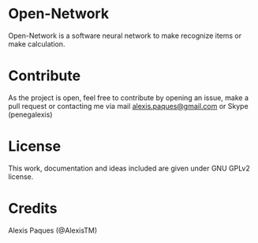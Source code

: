 # Open-Network
Open-Network is a software neural network to make recognize items or make calculation.

# Contribute
As the project is open, feel free to contribute by opening an issue, make a pull request or contacting me via mail [alexis.paques@gmail.com](mailto:alexis.paques@gmail.com) or Skype (penegalexis)

# License
This work, documentation and ideas included are given under GNU GPLv2 license.

# Credits
Alexis Paques (@AlexisTM)